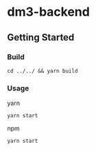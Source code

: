 # dm3-backend

## Getting Started

### Build

```
cd ../../ && yarn build
```

### Usage

yarn

```
yarn start
```

npm

```
yarn start
```
